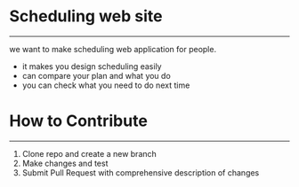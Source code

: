 # Scheduling web site
***
we want to make scheduling web application for people. 
- it makes you design scheduling easily 
- can compare your plan and what you do
- you can check what you need to do next time


# How to Contribute
***
1. Clone repo and create a new branch
2. Make changes and test
3. Submit Pull Request with comprehensive description of changes